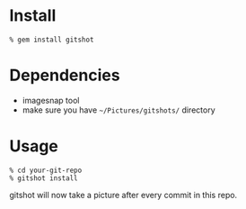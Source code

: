 # Install

~~~
% gem install gitshot
~~~

# Dependencies

- imagesnap tool
- make sure you have `~/Pictures/gitshots/` directory

# Usage

~~~
% cd your-git-repo
% gitshot install
~~~

gitshot will now take a picture after every commit in this repo.
